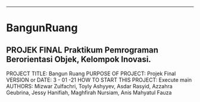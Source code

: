 ------------------------------------------------------------------------
# BangunRuang
PROJEK FINAL Praktikum Pemrograman Berorientasi Objek, Kelompok Inovasi.
------------------------------------------------------------------------

PROJECT TITLE: Bangun Ruang
PURPOSE OF PROJECT: Projek Final
VERSION or DATE: 3 - 01 -21
HOW TO START THIS PROJECT: Execute main
AUTHORS: Mizwar Zulfachri, Toyly Ashyyev, Asdar Rasyid, Azzahra Geubrina, Jessy Hanifiah, Maghfirah Nursiam, Anis Mahyatul Fauza

